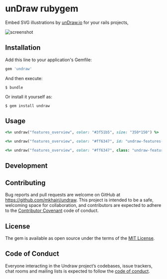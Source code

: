 # unDraw rubygem

Embed SVG illustrations by [unDraw.io](https://undraw.co/illustrations) for your rails projects, 

![screenshot](https://user-images.githubusercontent.com/7901659/46782215-ff11b700-cd57-11e8-9bdc-e417053d7189.png)
## Installation

Add this line to your application's Gemfile:

```ruby
gem 'undraw'
```

And then execute:

    $ bundle

Or install it yourself as:

    $ gem install undraw

## Usage

```ruby
<%= undraw("features_overview", color: "#3f51b5", size: "350*150") %>

<%= undraw("features_overview", color: "#ff6347", id: "undraw-features-overview") %>

<%= undraw("features_overview", color: "#ff6347", class: "undraw-features-overview") %>
```

## Development



## Contributing

Bug reports and pull requests are welcome on GitHub at https://github.com/mkhairi/undraw. This project is intended to be a safe, welcoming space for collaboration, and contributors are expected to adhere to the [Contributor Covenant](http://contributor-covenant.org) code of conduct.

## License

The gem is available as open source under the terms of the [MIT License](https://opensource.org/licenses/MIT).

## Code of Conduct

Everyone interacting in the Undraw project’s codebases, issue trackers, chat rooms and mailing lists is expected to follow the [code of conduct](https://github.com/mkhairi/undraw/blob/master/CODE_OF_CONDUCT.md).
